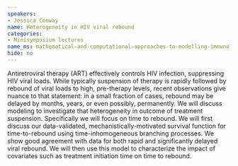 ```yaml
---
speakers:
- Jessica Conway
name: Heterogeneity in HIV viral rebound
categories:
- Minisymposium lectures
name_ms: mathematical-and-computational-approaches-to-modelling-immunology
hide: no
---
```

Antiretroviral therapy (ART) effectively controls HIV infection, suppressing HIV viral loads. While typically suspension of therapy is rapidly followed by rebound of viral loads to high, pre-therapy levels, recent observations give nuance to that statement: in a small fraction of cases, rebound may be delayed by months, years, or even possibly, permanently. We will discuss modeling to investigate that heterogeneity in outcome of treatment suspension. Specifically we will focus on time to rebound. We will first discuss our data-validated, mechanistically-motivated survival function for time-to-rebound using time-inhomogeneous branching processes. We show good agreement with data for both rapid and significantly delayed viral rebound. We will then use this model to characterize the impact of covariates such as treatment initiation time on time to rebound.


